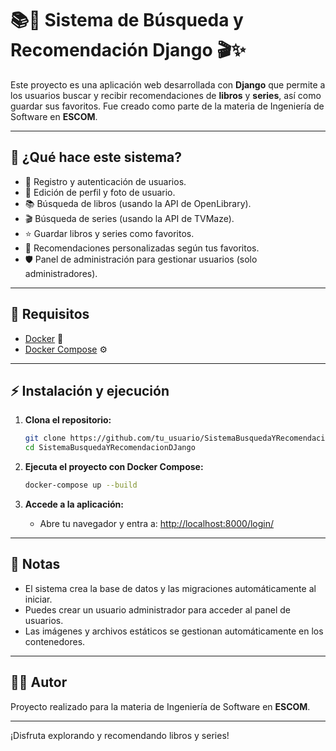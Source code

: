 # 📚🔎 Sistema de Búsqueda y Recomendación Django 🎬✨

Este proyecto es una aplicación web desarrollada con **Django** que permite a los usuarios buscar y recibir recomendaciones de **libros** y **series**, así como guardar sus favoritos. Fue creado como parte de la materia de Ingeniería de Software en **ESCOM**.

---

## 🚀 ¿Qué hace este sistema?

- 🔐 Registro y autenticación de usuarios.
- 👤 Edición de perfil y foto de usuario.
- 📚 Búsqueda de libros (usando la API de OpenLibrary).
- 🎬 Búsqueda de series (usando la API de TVMaze).
- ⭐ Guardar libros y series como favoritos.
- 🤖 Recomendaciones personalizadas según tus favoritos.
- 🛡️ Panel de administración para gestionar usuarios (solo administradores).

---

## 🧰 Requisitos

- [Docker](https://www.docker.com/) 🐳
- [Docker Compose](https://docs.docker.com/compose/) ⚙️

---

## ⚡ Instalación y ejecución

1. **Clona el repositorio:**
   ```bash
   git clone https://github.com/tu_usuario/SistemaBusquedaYRecomendacionDJango.git
   cd SistemaBusquedaYRecomendacionDJango
   ```

2. **Ejecuta el proyecto con Docker Compose:**
   ```bash
   docker-compose up --build
   ```

3. **Accede a la aplicación:**
   - Abre tu navegador y entra a: [http://localhost:8000/login/](http://localhost:8000/login/)

---

## 📝 Notas

- El sistema crea la base de datos y las migraciones automáticamente al iniciar.
- Puedes crear un usuario administrador para acceder al panel de usuarios.
- Las imágenes y archivos estáticos se gestionan automáticamente en los contenedores.

---

## 👨‍💻 Autor

Proyecto realizado para la materia de Ingeniería de Software en **ESCOM**.

---

¡Disfruta explorando y recomendando libros y series!